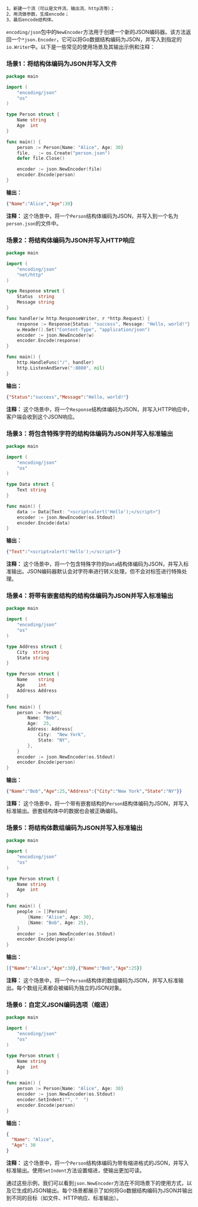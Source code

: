 ```txt
1、新建一个流（可以是文件流、输出流、http流等）；
2、用流做参数，生成encode；
3、最后encode结构体。
```

`encoding/json`包中的`NewEncoder`方法用于创建一个新的JSON编码器。该方法返回一个`*json.Encoder`，它可以将Go数据结构编码为JSON，并写入到指定的`io.Writer`中。以下是一些常见的使用场景及其输出示例和注释：

### 场景1：将结构体编码为JSON并写入文件

```go
package main

import (
    "encoding/json"
    "os"
)

type Person struct {
    Name string
    Age  int
}

func main() {
    person := Person{Name: "Alice", Age: 30}
    file, _ := os.Create("person.json")
    defer file.Close()

    encoder := json.NewEncoder(file)
    encoder.Encode(person)
}
```

**输出：**
```json
{"Name":"Alice","Age":30}
```
**注释：** 这个场景中，将一个`Person`结构体编码为JSON，并写入到一个名为`person.json`的文件中。

### 场景2：将结构体编码为JSON并写入HTTP响应

```go
package main

import (
    "encoding/json"
    "net/http"
)

type Response struct {
    Status  string
    Message string
}

func handler(w http.ResponseWriter, r *http.Request) {
    response := Response{Status: "success", Message: "Hello, world!"}
    w.Header().Set("Content-Type", "application/json")
    encoder := json.NewEncoder(w)
    encoder.Encode(response)
}

func main() {
    http.HandleFunc("/", handler)
    http.ListenAndServe(":8080", nil)
}
```

**输出：**
```json
{"Status":"success","Message":"Hello, world!"}
```
**注释：** 这个场景中，将一个`Response`结构体编码为JSON，并写入HTTP响应中，客户端会收到这个JSON响应。

### 场景3：将包含特殊字符的结构体编码为JSON并写入标准输出

```go
package main

import (
    "encoding/json"
    "os"
)

type Data struct {
    Text string
}

func main() {
    data := Data{Text: "<script>alert('Hello');</script>"}
    encoder := json.NewEncoder(os.Stdout)
    encoder.Encode(data)
}
```

**输出：**
```json
{"Text":"<script>alert('Hello');</script>"}
```
**注释：** 这个场景中，将一个包含特殊字符的`Data`结构体编码为JSON，并写入标准输出。JSON编码器默认会对字符串进行转义处理，但不会对标签进行特殊处理。

### 场景4：将带有嵌套结构的结构体编码为JSON并写入标准输出

```go
package main

import (
    "encoding/json"
    "os"
)

type Address struct {
    City  string
    State string
}

type Person struct {
    Name    string
    Age     int
    Address Address
}

func main() {
    person := Person{
        Name: "Bob",
        Age:  25,
        Address: Address{
            City:  "New York",
            State: "NY",
        },
    }
    encoder := json.NewEncoder(os.Stdout)
    encoder.Encode(person)
}
```

**输出：**
```json
{"Name":"Bob","Age":25,"Address":{"City":"New York","State":"NY"}}
```
**注释：** 这个场景中，将一个带有嵌套结构的`Person`结构体编码为JSON，并写入标准输出。嵌套结构体中的数据也会被正确编码。

### 场景5：将结构体数组编码为JSON并写入标准输出

```go
package main

import (
    "encoding/json"
    "os"
)

type Person struct {
    Name string
    Age  int
}

func main() {
    people := []Person{
        {Name: "Alice", Age: 30},
        {Name: "Bob", Age: 25},
    }
    encoder := json.NewEncoder(os.Stdout)
    encoder.Encode(people)
}
```

**输出：**
```json
[{"Name":"Alice","Age":30},{"Name":"Bob","Age":25}]
```
**注释：** 这个场景中，将一个`Person`结构体的数组编码为JSON，并写入标准输出。每个数组元素都会被编码为独立的JSON对象。

### 场景6：自定义JSON编码选项（缩进）

```go
package main

import (
    "encoding/json"
    "os"
)

type Person struct {
    Name string
    Age  int
}

func main() {
    person := Person{Name: "Alice", Age: 30}
    encoder := json.NewEncoder(os.Stdout)
    encoder.SetIndent("", "  ")
    encoder.Encode(person)
}
```

**输出：**
```json
{
  "Name": "Alice",
  "Age": 30
}
```
**注释：** 这个场景中，将一个`Person`结构体编码为带有缩进格式的JSON，并写入标准输出。使用`SetIndent`方法设置缩进，使输出更加可读。

通过这些示例，我们可以看到`json.NewEncoder`方法在不同场景下的使用方式，以及它生成的JSON输出。每个场景都展示了如何将Go数据结构编码为JSON并输出到不同的目标（如文件、HTTP响应、标准输出）。